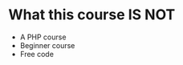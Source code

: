 # What this course IS NOT
- A PHP course
- Beginner course
- Free code

<!--
It is NOT a PHP course so we will not be teaching php basics here.

Leading into the next point, which is it is not for someone just starting out on their coding journey, I will be making some assumptions.

By not free code, I mean I will not give the repo because this is either for you to just watch, or to code with me so you can better learn. Frequent pausing is encouraged!
-->